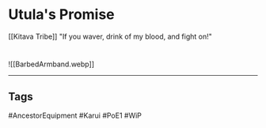 # Utula's Promise
[[Kitava Tribe]]
"If you waver, drink of my blood, and fight on!"

#
![[BarbedArmband.webp]]

---
## Tags
#AncestorEquipment
#Karui
#PoE1 
#WiP 